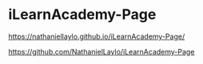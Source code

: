 # iLearnAcademy-Page
https://nathaniellaylo.github.io/iLearnAcademy-Page/

https://github.com/NathanielLaylo/iLearnAcademy-Page
